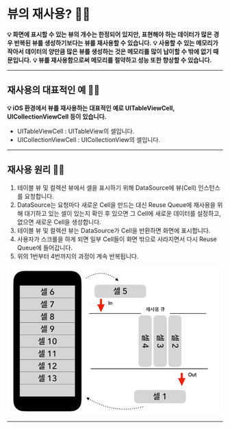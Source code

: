 # 뷰의 재사용? 👨‍🔬

**💡 화면에 표시할 수 있는 뷰의 개수는 한정되어 있지만, 표현해야 하는 데이터가 많은 경우 반복된 뷰를 생성하기보다는 뷰를 재사용할 수 있습니다.**
**💡 사용할 수 있는 메모리가 작아서 데이터의 양만큼 많은 뷰를 생성하는 것은 메모리를 많이 납이할 수 밖에 없기 때문입니다.**
**💡 뷰를 재사용함으로써 메모리를 절약하고 성능 또한 향상할 수 있습니다.**

---

## 재사용의 대표적인 예 👨‍🔬

**💡 iOS 환경에서 뷰를 재사용하는 대표적인 예로 UITableViewCell, UICollectionViewCell 등이 있습니다.**
- UITableViewCell : UITableView의 셀입니다.
- UICollectionViewCell : UICollectionView의 셀입니다.

---

## 재사용 원리 👨‍🔬

1. 테이블 뷰 및 컬렉션 뷰에서 셀을 표시하기 위해 DataSource에 뷰(Cell) 인스턴스를 요청합니다.
2. DataSource는 요청마다 새로운 Cell을 만드는 대신 Reuse Queue에 재사용을 위해 대기하고 있는 셀이 있는지 확인 후 있으면 그 Cell에 새로운 데이터를 설정하고, 없으면 새로운 Cell을 생성합니다.
3. 테이블 뷰 및 컬렉션 뷰는 DataSource가 Cell을 반환하면 화면에 표시합니다.
4. 사용자가 스크롤을 하게 되면 일부 Cell들이 화면 밖으로 사라지면서 다시 Reuse Queue에 들어갑니다.
5. 위의 1번부터 4번까지의 과정이 계속 반복됩니다.
<img src = "https://github.com/devKobe24/images/blob/main/%E1%84%87%E1%85%B2%E1%84%8B%E1%85%B4%E1%84%8C%E1%85%A2%E1%84%89%E1%85%A1%E1%84%8B%E1%85%AD%E1%86%BC.png?raw=true">

---
